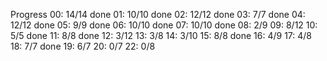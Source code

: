 Progress
00: 14/14 done
01: 10/10 done
02: 12/12 done
03: 7/7   done
04: 12/12 done
05: 9/9   done
06: 10/10 done
07: 10/10 done
08: 2/9
09: 8/12
10: 5/5   done
11: 8/8   done
12: 3/12
13: 3/8
14: 3/10
15: 8/8   done
16: 4/9
17: 4/8
18: 7/7   done
19: 6/7
20: 0/7
22: 0/8


 
